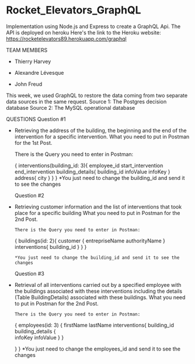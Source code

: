 # Rocket_Elevators_GraphQL


Implementation using Node.js and Express to create a GraphQL Api. The API is deployed on heroku
Here's the link to the Heroku website:
https://rocketelevators89.herokuapp.com/graphql

TEAM MEMBERS

* Thierry Harvey

* Alexandre Lévesque

* John Freud

This week, we used GraphQL to restore the data coming from two separate data sources in the same request.
Source 1: The Postgres decision database
Source 2: The MySQL operational database


QUESTIONS
  Question #1
* Retrieving the address of the building, the beginning and the end of the intervention for a specific intervention.
  What you need to put in Postman for the 1st Post.
    
    There is the Query you need to enter in Postman:
    
    {
    interventions(building_id: 3){
        employee_id
        start_intervention
        end_intervention
        building_details{
            building_id
            infoValue
            infoKey
        }
        address{
            city
        }
    }
}
      *You just need to change the building_id and send it to see the changes
  
  Question #2
* Retrieving customer information and the list of interventions that took place for a specific building
  What you need to put in Postman for the 2nd Post.  
    
      There is the Query you need to enter in Postman:
      
    { 
    buildings(id: 2){ 
    customer { 
        entrepriseName 
        authorityName
} 
    interventions{ building_id } 
        } 
    }
 
      *You just need to change the building_id and send it to see the changes
      
  Question #3
* Retrieval of all interventions carried out by a specified employee with the buildings associated with these interventions including the details (Table BuildingDetails)      associated with these buildings.
  What you need to put in Postman for the 2nd Post.
      
      There is the Query you need to enter in Postman:
      
    { employees(id: 3) { 
    firstName 
    lastName 
    interventions{ building_id building_details {  
        infoKey 
        infoValue 
        }  } 
    
    } 
}
      *You just need to change the employees_id and send it to see the changes



